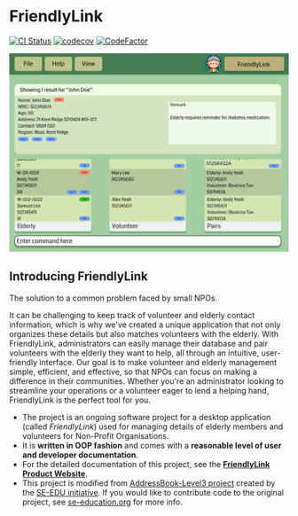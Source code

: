 # FriendlyLink

[![CI Status](https://github.com/AY2223S2-CS2103T-W12-1/tp/workflows/Java%20CI/badge.svg)](https://github.com/AY2223S2-CS2103T-W12-1/tp/actions)
[![codecov](https://codecov.io/gh/AY2223S2-CS2103T-W12-1/tp/branch/master/graph/badge.svg?token=RHIRHCXSMR)](https://codecov.io/gh/AY2223S2-CS2103T-W12-1/tp)
[![CodeFactor](https://www.codefactor.io/repository/github/ay2223s2-cs2103t-w12-1/tp/badge)](https://www.codefactor.io/repository/github/ay2223s2-cs2103t-w12-1/tp)

![Ui](docs/images/Ui.png)

## Introducing FriendlyLink

The solution to a common problem faced by small NPOs. 

It can be challenging to keep track of volunteer and elderly contact information, which is why we've created a unique application that not only organizes these details but also matches volunteers with the elderly. With FriendlyLink, administrators can easily manage their database and pair volunteers with the elderly they want to help, all through an intuitive, user-friendly interface. Our goal is to make volunteer and elderly management simple, efficient, and effective, so that NPOs can focus on making a difference in their communities. Whether you're an administrator looking to streamline your operations or a volunteer eager to lend a helping hand, FriendlyLink is the perfect tool for you.

* The project is an ongoing software project for a desktop application (called _FriendlyLink_) used for managing details of elderly members and volunteers for Non-Profit Organisations.
* It is **written in OOP fashion** and comes with a **reasonable level of user and developer documentation**.
* For the detailed documentation of this project, see the **[FriendlyLink Product Website](https://ay2223s2-cs2103t-w12-1.github.io/tp/)**.
* This project is modified from [AddressBook-Level3 project](https://se-education.org/addressbook-level3) created by the [SE-EDU initiative](https://se-education.org). If you would like to contribute code to the original project, see [se-education.org](https://se-education.org#https://se-education.org/#contributing) for more info.

